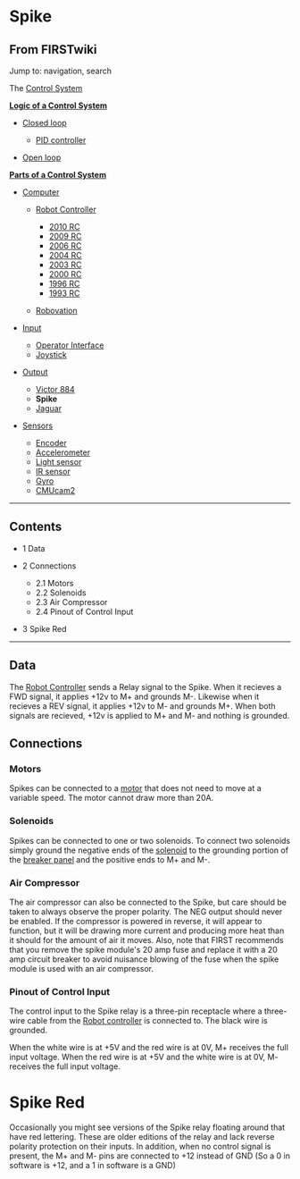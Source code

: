 # Spike

## From FIRSTwiki

Jump to: navigation, search

The [Control System](Control_system "Control system")

**[Logic of a Control System](Logic_of_a_control_system "Logic of a control system")**

- [Closed loop](Closed_loop "Closed loop")

  - [PID controller](PID_controller "PID controller")

- [Open loop](Open_loop "Open loop")

**[Parts of a Control System](Parts_of_a_control_system "Parts of a control system")**

- [Computer](Computer "Computer")

  - [Robot Controller](robot-controller)

    - [2010 RC](Robot_Controller_%282010%29 "Robot Controller \(2010\)")
    - [2009 RC](Robot_Controller_%282009%29 "Robot Controller \(2009\)")
    - [2006 RC](Robot_Controller_%282006%29 "Robot Controller \(2006\)")
    - [2004 RC](Robot_Controller_%282004%29 "Robot Controller \(2004\)")
    - [2003 RC](Robot_Controller_%282003%29 "Robot Controller \(2003\)")
    - [2000 RC](Robot_Controller_%282000%29 "Robot Controller \(2000\)")
    - [1996 RC](/index.php?title=Robot_Controller_%281996%29&action=edit "Robot Controller \(1996\)")
    - [1993 RC](/index.php?title=Robot_Controller_%281993%29&action=edit "Robot Controller \(1993\)")

  - [Robovation](robovation)

- [Input](Input "Input")

  - [Operator Interface](operator-interface)
  - [Joystick](joystick)

- [Output](Output "Output")

  - [Victor 884](victor-884)
  - **Spike**
  - [Jaguar](Jaguar "Jaguar")

- [Sensors](sensor)

  - [Encoder](Encoder "Encoder")
  - [Accelerometer](Accelerometer "Accelerometer")
  - [Light sensor](/index.php?title=Light_sensor&action=edit "Light sensor")
  - [IR sensor](IR_sensor "IR sensor")
  - [Gyro](gyro)
  - [CMUcam2](CMUcam2 "CMUcam2")

--------------------------------------------------------------------------------

## Contents

- 1 Data
- 2 Connections

  - 2.1 Motors
  - 2.2 Solenoids
  - 2.3 Air Compressor
  - 2.4 Pinout of Control Input

- 3 Spike Red

--------------------------------------------------------------------------------

## Data

The [Robot Controller](robot-controller) sends a Relay signal to the Spike. When it recieves a FWD signal, it applies +12v to M+ and grounds M-. Likewise when it recieves a REV signal, it applies +12v to M- and grounds M+. When both signals are recieved, +12v is applied to M+ and M- and nothing is grounded.

## Connections

### Motors

Spikes can be connected to a [motor](Motor "Motor") that does not need to move at a variable speed. The motor cannot draw more than 20A.

### Solenoids

Spikes can be connected to one or two solenoids. To connect two solenoids simply ground the negative ends of the [solenoid](Solenoid "Solenoid") to the grounding portion of the [breaker panel](Breaker_panel "Breaker panel") and the positive ends to M+ and M-.

### Air Compressor

The air compressor can also be connected to the Spike, but care should be taken to always observe the proper polarity. The NEG output should never be enabled. If the compressor is powered in reverse, it will appear to function, but it will be drawing more current and producing more heat than it should for the amount of air it moves. Also, note that FIRST recommends that you remove the spike module's 20 amp fuse and replace it with a 20 amp circuit breaker to avoid nuisance blowing of the fuse when the spike module is used with an air compressor.

### Pinout of Control Input

The control input to the Spike relay is a three-pin receptacle where a three- wire cable from the [Robot controller](Robot_controller "Robot
controller") is connected to. The black wire is grounded.

When the white wire is at +5V and the red wire is at 0V, M+ receives the full input voltage. When the red wire is at +5V and the white wire is at 0V, M- receives the full input voltage.

# Spike Red

Occasionally you might see versions of the Spike relay floating around that have red lettering. These are older editions of the relay and lack reverse polarity protection on their inputs. In addition, when no control signal is present, the M+ and M- pins are connected to +12 instead of GND (So a 0 in software is +12, and a 1 in software is a GND)
